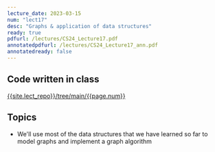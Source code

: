 ```yaml
---
lecture_date: 2023-03-15
num: "lect17"
desc: "Graphs & application of data structures"
ready: true
pdfurl: /lectures/CS24_Lecture17.pdf
annotatedpdfurl: /lectures/CS24_Lecture17_ann.pdf
annotatedready: false
---
```


## Code written in class

[{{site.lect_repo}}/tree/main/{{page.num}}]({{site.lect_repo}}/tree/main/{{page.num}})


## Topics
* We'll use most of the data structures that we have learned so far to model graphs and implement a graph algorithm